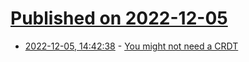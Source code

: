 # [Published on 2022-12-05](index.md)

* [2022-12-05, 14:42:38](https://lobste.rs/s/nrtdol/you_might_not_need_crdt) - [You might not need a CRDT](https://driftingin.space/posts/you-might-not-need-a-crdt)
